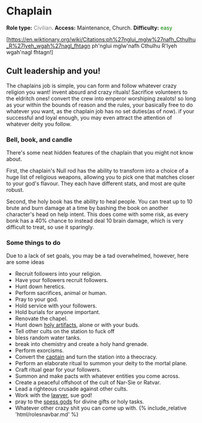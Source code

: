 # Chaplain
**Role type:** <font color= "#808080">Civilian</font>. **Access:** Maintenance, Church. **Difficulty:** <font color="Green">easy</font>


[https://en.wiktionary.org/wiki/Citations:ph%27nglui_mglw%27nafh_Cthulhu_R%27lyeh_wgah%27nagl_fhtagn ph'nglui mglw'nafh Cthulhu R'lyeh wgah'nagl fhtagn!]


## Cult leadership and you!

The chaplains job is simple, you can form and follow whatever crazy religion you want! invent absurd and crazy rituals! Sacrifice volunteers to the eldritch ones! convert the crew into emperor worshiping zealots! so long as your within the bounds of reason and the rules, your basically free to do whatever you want, as the chaplain job has no set duties(as of now). if your successful and loyal enough, you may even attract the attention of whatever deity you follow.

### Bell, book, and candle

There's some neat hidden features of the chaplain that you might not know about.

First, the chaplain's Null rod has the ability to transform into a choice of a huge list of religious weapons, allowing you to pick one that matches closer to your god's flavour. They each have different stats, and most are quite robust.

Second, the holy book has the ability to heal people. You can treat up to 10 brute and burn damage at a time by bashing the book on another character's head on help intent. This does come with some risk, as every bonk has a 40% chance to instead deal 10 brain damage, which is very difficult to treat, so use it sparingly.

### Some things to do

Due to a lack of set goals, you may be a tad overwhelmed, however, here are some ideas

* Recruit followers into your religion.
* Have your followers recruit followers.
* Hunt down heretics.
* Perform sacrifices, animal or human.
* Pray to your god.
* Hold service with your followers.
* Hold burials for anyone important.
* Renovate the chapel.
* Hunt down [holy artifacts](Asteroid.md), alone or with your buds.
* Tell other cults on the station to fuck off
* bless random water tanks.
* break into chemistry and create a holy hand grenade.
* Perform exorcisms.
* Convert the [captain](Captain.md) and turn the station into a theocracy.
* Perform an elaborate ritual to summon your deity to the mortal plane.
* Craft ritual gear for your followers.
* Summon and make pacts with whatever entities you come across.
* Create a peaceful offshoot of the cult of Nar-Sie or Ratvar.
* Lead a righteous crusade against other cults.
* Work with the [lawyer](Lawyer.md), sue god!
* pray to the [spess gods](Admin.md) for divine gifts or holy tasks.
* Whatever other crazy shit you can come up with.
  {% include_relative 'html/rolesnavbar.md' %}
